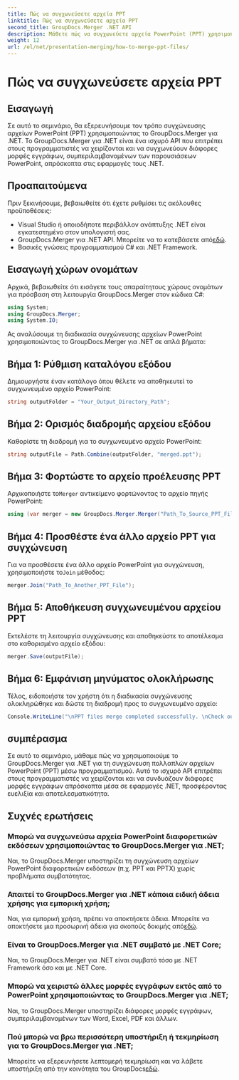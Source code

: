 ```yaml
---
title: Πώς να συγχωνεύσετε αρχεία PPT
linktitle: Πώς να συγχωνεύσετε αρχεία PPT
second_title: GroupDocs.Merger .NET API
description: Μάθετε πώς να συγχωνεύετε αρχεία PowerPoint (PPT) χρησιμοποιώντας το GroupDocs.Merger για .NET χωρίς κόπο. Βελτιώστε τις εφαρμογές σας .NET με αυτό το ισχυρό API.
weight: 12
url: /el/net/presentation-merging/how-to-merge-ppt-files/
---
```


# Πώς να συγχωνεύσετε αρχεία PPT

## Εισαγωγή
Σε αυτό το σεμινάριο, θα εξερευνήσουμε τον τρόπο συγχώνευσης αρχείων PowerPoint (PPT) χρησιμοποιώντας το GroupDocs.Merger για .NET. Το GroupDocs.Merger για .NET είναι ένα ισχυρό API που επιτρέπει στους προγραμματιστές να χειρίζονται και να συγχωνεύουν διάφορες μορφές εγγράφων, συμπεριλαμβανομένων των παρουσιάσεων PowerPoint, απρόσκοπτα στις εφαρμογές τους .NET.
## Προαπαιτούμενα
Πριν ξεκινήσουμε, βεβαιωθείτε ότι έχετε ρυθμίσει τις ακόλουθες προϋποθέσεις:
- Visual Studio ή οποιοδήποτε περιβάλλον ανάπτυξης .NET είναι εγκατεστημένο στον υπολογιστή σας.
-  GroupDocs.Merger για .NET API. Μπορείτε να το κατεβάσετε από[εδώ](https://releases.groupdocs.com/merger/net/).
- Βασικές γνώσεις προγραμματισμού C# και .NET Framework.

## Εισαγωγή χώρων ονομάτων
Αρχικά, βεβαιωθείτε ότι εισάγετε τους απαραίτητους χώρους ονομάτων για πρόσβαση στη λειτουργία GroupDocs.Merger στον κώδικα C#:
```csharp
using System; 
using GroupDocs.Merger;
using System.IO;
```

Ας αναλύσουμε τη διαδικασία συγχώνευσης αρχείων PowerPoint χρησιμοποιώντας το GroupDocs.Merger για .NET σε απλά βήματα:
## Βήμα 1: Ρύθμιση καταλόγου εξόδου
Δημιουργήστε έναν κατάλογο όπου θέλετε να αποθηκευτεί το συγχωνευμένο αρχείο PowerPoint:
```csharp
string outputFolder = "Your_Output_Directory_Path";
```
## Βήμα 2: Ορισμός διαδρομής αρχείου εξόδου
Καθορίστε τη διαδρομή για το συγχωνευμένο αρχείο PowerPoint:
```csharp
string outputFile = Path.Combine(outputFolder, "merged.ppt");
```
## Βήμα 3: Φορτώστε το αρχείο προέλευσης PPT
 Αρχικοποιήστε το`Merger` αντικείμενο φορτώνοντας το αρχείο πηγής PowerPoint:
```csharp
using (var merger = new GroupDocs.Merger.Merger("Path_To_Source_PPT_File"))
```
## Βήμα 4: Προσθέστε ένα άλλο αρχείο PPT για συγχώνευση
 Για να προσθέσετε ένα άλλο αρχείο PowerPoint για συγχώνευση, χρησιμοποιήστε το`Join` μέθοδος:
```csharp
merger.Join("Path_To_Another_PPT_File");
```
## Βήμα 5: Αποθήκευση συγχωνευμένου αρχείου PPT
Εκτελέστε τη λειτουργία συγχώνευσης και αποθηκεύστε το αποτέλεσμα στο καθορισμένο αρχείο εξόδου:
```csharp
merger.Save(outputFile);
```
## Βήμα 6: Εμφάνιση μηνύματος ολοκλήρωσης
Τέλος, ειδοποιήστε τον χρήστη ότι η διαδικασία συγχώνευσης ολοκληρώθηκε και δώστε τη διαδρομή προς το συγχωνευμένο αρχείο:
```csharp
Console.WriteLine("\nPPT files merge completed successfully. \nCheck output in {0}", outputFolder);
```

## συμπέρασμα
Σε αυτό το σεμινάριο, μάθαμε πώς να χρησιμοποιούμε το GroupDocs.Merger για .NET για τη συγχώνευση πολλαπλών αρχείων PowerPoint (PPT) μέσω προγραμματισμού. Αυτό το ισχυρό API επιτρέπει στους προγραμματιστές να χειρίζονται και να συνδυάζουν διάφορες μορφές εγγράφων απρόσκοπτα μέσα σε εφαρμογές .NET, προσφέροντας ευελιξία και αποτελεσματικότητα.

## Συχνές ερωτήσεις
### Μπορώ να συγχωνεύσω αρχεία PowerPoint διαφορετικών εκδόσεων χρησιμοποιώντας το GroupDocs.Merger για .NET;
Ναι, το GroupDocs.Merger υποστηρίζει τη συγχώνευση αρχείων PowerPoint διαφορετικών εκδόσεων (π.χ. PPT και PPTX) χωρίς προβλήματα συμβατότητας.
### Απαιτεί το GroupDocs.Merger για .NET κάποια ειδική άδεια χρήσης για εμπορική χρήση;
 Ναι, για εμπορική χρήση, πρέπει να αποκτήσετε άδεια. Μπορείτε να αποκτήσετε μια προσωρινή άδεια για σκοπούς δοκιμής από[εδώ](https://purchase.groupdocs.com/temporary-license/).
### Είναι το GroupDocs.Merger για .NET συμβατό με .NET Core;
Ναι, το GroupDocs.Merger για .NET είναι συμβατό τόσο με .NET Framework όσο και με .NET Core.
### Μπορώ να χειριστώ άλλες μορφές εγγράφων εκτός από το PowerPoint χρησιμοποιώντας το GroupDocs.Merger για .NET;
Ναι, το GroupDocs.Merger υποστηρίζει διάφορες μορφές εγγράφων, συμπεριλαμβανομένων των Word, Excel, PDF και άλλων.
### Πού μπορώ να βρω περισσότερη υποστήριξη ή τεκμηρίωση για το GroupDocs.Merger για .NET;
Μπορείτε να εξερευνήσετε λεπτομερή τεκμηρίωση και να λάβετε υποστήριξη από την κοινότητα του GroupDocs[εδώ](https://forum.groupdocs.com/c/merger/32).